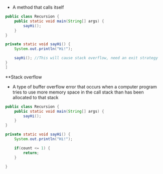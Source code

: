 - A method that calls itself

```Java
public class Recursion {
	public static void main(String[] args) {
		sayHi();
	}
}

private static void sayHi() {
	System.out.println("Hi!");

	sayHi(); //This will cause stack overflow, need an exit strategy
}
]
```

**Stack overflow
- A type of buffer overflow error that occurs when a computer program tries to use more memory space in the call stack than has been allocated to that stack

```Java
public class Recursion {
	public static void main(String[] args) {
		sayHi();
	}
}

private static void sayHi() {
	System.out.println("Hi!");

	if(count <= 1) {
		return;
	}
	
}
```